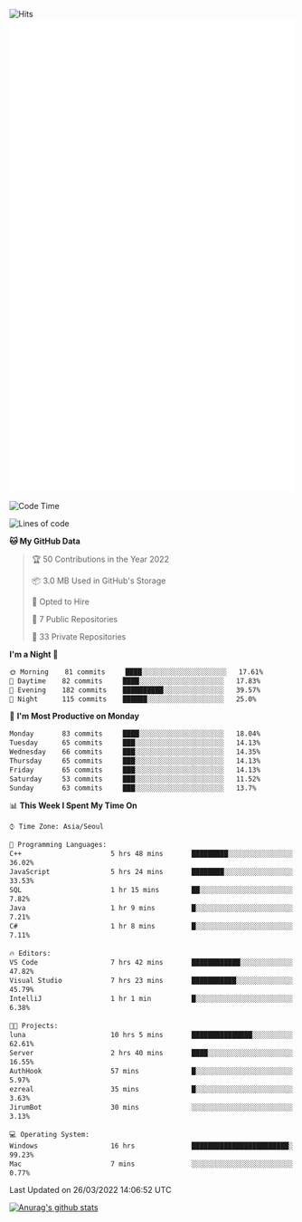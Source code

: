 ![Hits](https://hits.seeyoufarm.com/api/count/incr/badge.svg?url=https%3A%2F%2Fgithub.com%2Fkokose1234&count_bg=%2379C83D&title_bg=%23555555&icon=apple.svg&icon_color=%23E7E7E7&title=hits&edge_flat=false)
<br/>
![Metrics](https://github.com/kokose1234/kokose1234/blob/main/github-metrics.svg)

<!--START_SECTION:waka-->
![Code Time](http://img.shields.io/badge/Code%20Time-606%20hrs%208%20mins-blue)

![Lines of code](https://img.shields.io/badge/From%20Hello%20World%20I%27ve%20Written-2%20Million%20lines%20of%20code-blue)

**🐱 My GitHub Data** 

> 🏆 50 Contributions in the Year 2022
 > 
> 📦 3.0 MB Used in GitHub's Storage 
 > 
> 💼 Opted to Hire
 > 
> 📜 7 Public Repositories 
 > 
> 🔑 33 Private Repositories  
 > 
**I'm a Night 🦉** 

```text
🌞 Morning    81 commits     ████░░░░░░░░░░░░░░░░░░░░░   17.61% 
🌆 Daytime    82 commits     ████░░░░░░░░░░░░░░░░░░░░░   17.83% 
🌃 Evening    182 commits    ██████████░░░░░░░░░░░░░░░   39.57% 
🌙 Night      115 commits    ██████░░░░░░░░░░░░░░░░░░░   25.0%

```
📅 **I'm Most Productive on Monday** 

```text
Monday       83 commits     ████░░░░░░░░░░░░░░░░░░░░░   18.04% 
Tuesday      65 commits     ███░░░░░░░░░░░░░░░░░░░░░░   14.13% 
Wednesday    66 commits     ███░░░░░░░░░░░░░░░░░░░░░░   14.35% 
Thursday     65 commits     ███░░░░░░░░░░░░░░░░░░░░░░   14.13% 
Friday       65 commits     ███░░░░░░░░░░░░░░░░░░░░░░   14.13% 
Saturday     53 commits     ███░░░░░░░░░░░░░░░░░░░░░░   11.52% 
Sunday       63 commits     ███░░░░░░░░░░░░░░░░░░░░░░   13.7%

```


📊 **This Week I Spent My Time On** 

```text
⌚︎ Time Zone: Asia/Seoul

💬 Programming Languages: 
C++                      5 hrs 48 mins       █████████░░░░░░░░░░░░░░░░   36.02% 
JavaScript               5 hrs 24 mins       ████████░░░░░░░░░░░░░░░░░   33.53% 
SQL                      1 hr 15 mins        ██░░░░░░░░░░░░░░░░░░░░░░░   7.82% 
Java                     1 hr 9 mins         █░░░░░░░░░░░░░░░░░░░░░░░░   7.21% 
C#                       1 hr 8 mins         █░░░░░░░░░░░░░░░░░░░░░░░░   7.11%

🔥 Editors: 
VS Code                  7 hrs 42 mins       ████████████░░░░░░░░░░░░░   47.82% 
Visual Studio            7 hrs 23 mins       ███████████░░░░░░░░░░░░░░   45.79% 
IntelliJ                 1 hr 1 min          █░░░░░░░░░░░░░░░░░░░░░░░░   6.38%

🐱‍💻 Projects: 
luna                     10 hrs 5 mins       ███████████████░░░░░░░░░░   62.61% 
Server                   2 hrs 40 mins       ████░░░░░░░░░░░░░░░░░░░░░   16.55% 
AuthHook                 57 mins             █░░░░░░░░░░░░░░░░░░░░░░░░   5.97% 
ezreal                   35 mins             █░░░░░░░░░░░░░░░░░░░░░░░░   3.63% 
JirumBot                 30 mins             ░░░░░░░░░░░░░░░░░░░░░░░░░   3.13%

💻 Operating System: 
Windows                  16 hrs              ████████████████████████░   99.23% 
Mac                      7 mins              ░░░░░░░░░░░░░░░░░░░░░░░░░   0.77%

```


 Last Updated on 26/03/2022 14:06:52 UTC
<!--END_SECTION:waka-->

[![Anurag's github stats](https://github-readme-stats.vercel.app/api?username=kokose1234&theme=dracula)](https://github.com/anuraghazra/github-readme-stats)



	
